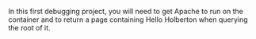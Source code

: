 In this first debugging project, you will need to get Apache to run on the container and to return a page containing Hello Holberton when querying the root of it.
